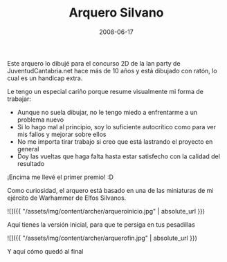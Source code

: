 ﻿---
layout: post
title: Arquero Silvano
date: 2008-06-17
description: Un dibujo que hice con el ratón
img: assets/img/cover/arquero.jpg
video: jKzttZS85IQ
tags: [Diseño]
words: 2 minutos
status: published
---

Este arquero lo dibujé para el concurso 2D de la lan party de JuventudCantabria.net hace más de 10 años y está dibujado con ratón, lo cual es un handicap extra.

Le tengo un especial cariño porque resume visualmente mi forma de trabajar:

- Aunque no suela dibujar, no le tengo miedo a enfrentarme a un problema nuevo
- Si lo hago mal al principio, soy lo suficiente autocrítico como para ver mis fallos y mejorar sobre ellos
- No me importa tirar trabajo si creo que está lastrando el proyecto en general
- Doy las vueltas que haga falta hasta estar satisfecho con la calidad del resultado

¡Encima me llevé el primer premio! :D

Como curiosidad, el arquero está basado en una de las miniaturas de mi ejército de Warhammer de Elfos Silvanos.

![]({{ "/assets/img/content/archer/arqueroinicio.jpg" | absolute_url }})
<p class="image-caption">Aquí tienes la versión inicial, para que te persiga en tus pesadillas</p>

![]({{ "/assets/img/content/archer/arquerofin.jpg" | absolute_url }})
<p class="image-caption">Y aquí cómo quedó al final</p>